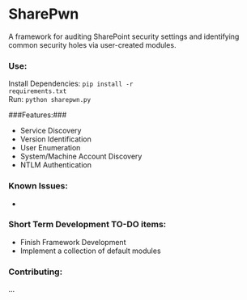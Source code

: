 # SharePwn
A framework for auditing SharePoint security settings and identifying common security holes via user-created modules.

### Use: ###
Install Dependencies:
<code>pip install -r requirements.txt</code><br />
Run:
<code>python sharepwn.py</code>
<br />

###Features:###
* Service Discovery
* Version Identification
* User Enumeration
* System/Machine Account Discovery
* NTLM Authentication

### Known Issues: ###
* 

### Short Term Development TO-DO items: ###
* Finish Framework Development
* Implement a collection of default modules

### Contributing: ###
...
